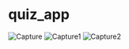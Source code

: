 # quiz_app
![Capture](https://user-images.githubusercontent.com/84316515/224574312-71056cba-8c4a-4239-96ed-32d370f10a72.PNG)
![Capture1](https://user-images.githubusercontent.com/84316515/224574317-df460efd-4c8c-462d-8b55-4383221c2393.PNG)
![Capture2](https://user-images.githubusercontent.com/84316515/224574323-e3852636-8382-414f-94f6-1a7a618108b9.PNG)
